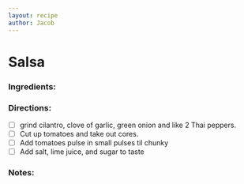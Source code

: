 ```yaml
---
layout: recipe
author: Jacob
---
```


# Salsa

### Ingredients:


### Directions:

- [ ] grind cilantro, clove of garlic, green onion and like 2 Thai peppers.
- [ ] Cut up tomatoes and take out cores.
- [ ] Add tomatoes pulse in small pulses til chunky
- [ ] Add salt, lime juice, and sugar to taste

### Notes:
